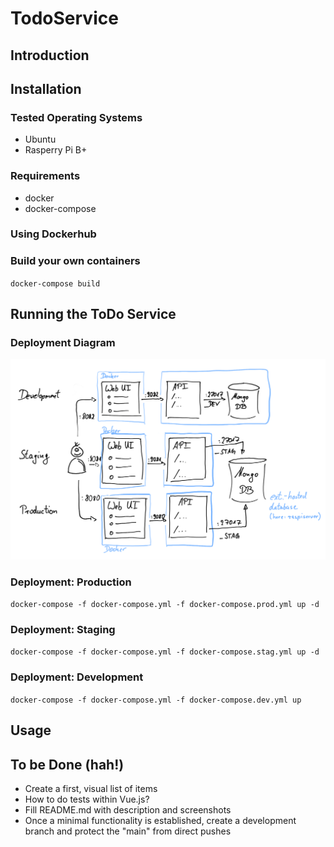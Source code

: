 # TodoService

## Introduction

## Installation

### Tested Operating Systems

* Ubuntu
* Rasperry Pi B+

### Requirements

* docker
* docker-compose

### Using Dockerhub

### Build your own containers

`docker-compose build`

## Running the ToDo Service

### Deployment Diagram

![Deployment Diagram](./images/deployment_diagram.png)

### Deployment: Production

`docker-compose -f docker-compose.yml -f docker-compose.prod.yml up -d`

### Deployment: Staging

`docker-compose -f docker-compose.yml -f docker-compose.stag.yml up -d`

### Deployment: Development

`docker-compose -f docker-compose.yml -f docker-compose.dev.yml up`

## Usage

## To be Done (hah!)

* Create a first, visual list of items
* How to do tests within Vue.js?
* Fill README.md with description and screenshots
* Once a minimal functionality is established, create a development branch and
  protect the "main" from direct pushes
